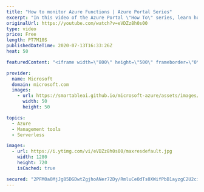 ```yaml
---
title: "How to monitor Azure Functions | Azure Portal Series"
excerpt: "In this video of the Azure Portal \"How To\" series, learn how to monitor #AzureFunctions even when you're not in the portal.    Try out these features in the Microsoft Azure portal: https://portal.azure.com  Keep connected on Twitter: https://twitter.com/AzurePortal  And make sure to keep an eye on our"
originalUrl: https://youtube.com/watch?v=eVDZz8h0s00
type: video
price: Free
length: PT7M10S
publishedDateTime: 2020-07-13T16:33:26Z
heat: 50

featuredContent: "<iframe width=\"800\" height=\"500\" frameborder=\"0\" src=\"https://www.youtube.com/embed/eVDZz8h0s00\" allow=\"accelerometer; autoplay; encrypted-media; gyroscope; picture-in-picture\" allowfullscreen></iframe>"

provider:
  name: Microsoft
  domain: microsoft.com
  images:
    - url: https://smartableai.github.io/microsoft-azure/assets/images/organizations/microsoft.com-50x50.jpg
      width: 50
      height: 50

topics:
  - Azure
  - Management tools
  - Serverless

images:
  - url: https://i.ytimg.com/vi/eVDZz8h0s00/maxresdefault.jpg
    width: 1280
    height: 720
    isCached: true

secured: "2PFM0a0MjJg85DGDwtZgjhoANer72Dy/RmluCeOdTs0XWifPbB1ayzgC2U2civOynm+LnhPd7+raVtYJ4TKR8CKXPXkGTVFow+ilf4LZX0G5mXyaAhMMV84YUdyMJmTikt7a8+H8XLO0sFF4GUuQoLW2b3QaQ75u08EADtbdXQLa2DuxVyCjOgTvrOggt3cWnbcTmkoUhLu+FkNGjbhrwio7ep9a6bygG8dClRuXS9qVfaqXTVaWin3AdWRF2ofaEVevUk3y+fL5zK6Z6SWQb8zrCOvlBA0iUB6PqzUek61j5hOADIAn+cH6whU2wDJyrQpCxITdpo1dKnRV4m/RPhz9wVguVJb1xQP0UifxmyDcrXMCZ51xw6QfhSgUqhNi4sH6hdMkKLZZzL+kJE/bxgXYh3zeZTqYPw/dSGY6xyg=;7hRhq4W4PIGhhR3f9CGYPg=="
---
```


